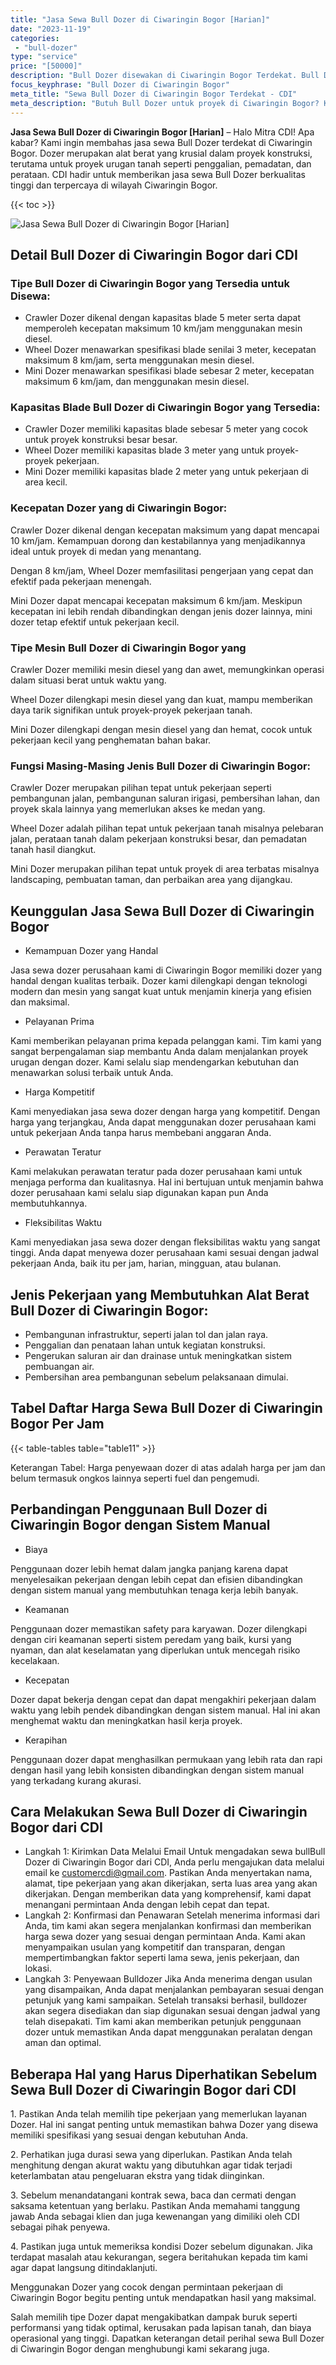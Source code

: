 ```yaml
---
title: "Jasa Sewa Bull Dozer di Ciwaringin Bogor [Harian]"
date: "2023-11-19"
categories:
 - "bull-dozer"
type: "service"
price: "[50000]"
description: "Bull Dozer disewakan di Ciwaringin Bogor Terdekat. Bull Dozer ini menjadi solusi utama dalam proyek pembangunan sebagai peralatan konstruksi handal dan efisien. Segera konsultasikan kebutuhan Anda."
focus_keyphrase: "Bull Dozer di Ciwaringin Bogor"
meta_title: "Sewa Bull Dozer di Ciwaringin Bogor Terdekat - CDI"
meta_description: "Butuh Bull Dozer untuk proyek di Ciwaringin Bogor? Kami adalah solusi tepat dengan harga kompetitif. Klik untuk info lebih lanjut."
---
```


**Jasa Sewa Bull Dozer di Ciwaringin Bogor [Harian]** – Halo Mitra CDI! Apa kabar? Kami ingin membahas jasa sewa Bull Dozer terdekat di Ciwaringin Bogor. Dozer merupakan alat berat yang krusial dalam proyek konstruksi, terutama untuk proyek urugan tanah seperti penggalian, pemadatan, dan perataan. CDI hadir untuk memberikan jasa sewa Bull Dozer berkualitas tinggi dan terpercaya di wilayah Ciwaringin Bogor.

{{< toc >}}

![Jasa Sewa Bull Dozer di Ciwaringin Bogor [Harian]](/images/bull-dozer/bull-dozer-16.jpg)

## Detail Bull Dozer di Ciwaringin Bogor dari CDI

### Tipe Bull Dozer di Ciwaringin Bogor yang Tersedia untuk Disewa:

*   Crawler Dozer dikenal dengan kapasitas blade 5 meter serta dapat memperoleh kecepatan maksimum 10 km/jam menggunakan mesin diesel.
*   Wheel Dozer menawarkan spesifikasi blade senilai 3 meter, kecepatan maksimum 8 km/jam, serta menggunakan mesin diesel.
*   Mini Dozer menawarkan spesifikasi blade sebesar 2 meter, kecepatan maksimum 6 km/jam, dan menggunakan mesin diesel.

### Kapasitas Blade Bull Dozer di Ciwaringin Bogor yang Tersedia:

*   Crawler Dozer memiliki kapasitas blade sebesar 5 meter yang cocok untuk proyek konstruksi besar besar.
*   Wheel Dozer memiliki kapasitas blade 3 meter yang untuk proyek-proyek pekerjaan.
*   Mini Dozer memiliki kapasitas blade 2 meter yang untuk pekerjaan di area kecil.

### Kecepatan Dozer yang di Ciwaringin Bogor:

Crawler Dozer dikenal dengan kecepatan maksimum yang dapat mencapai 10 km/jam. Kemampuan dorong dan kestabilannya yang menjadikannya ideal untuk proyek di medan yang menantang.

Dengan 8 km/jam, Wheel Dozer memfasilitasi pengerjaan yang cepat dan efektif pada pekerjaan menengah.

Mini Dozer dapat mencapai kecepatan maksimum 6 km/jam. Meskipun kecepatan ini lebih rendah dibandingkan dengan jenis dozer lainnya, mini dozer tetap efektif untuk pekerjaan kecil.

### Tipe Mesin Bull Dozer di Ciwaringin Bogor yang

Crawler Dozer memiliki mesin diesel yang dan awet, memungkinkan operasi dalam situasi berat untuk waktu yang.

Wheel Dozer dilengkapi mesin diesel yang dan kuat, mampu memberikan daya tarik signifikan untuk proyek-proyek pekerjaan tanah.

Mini Dozer dilengkapi dengan mesin diesel yang dan hemat, cocok untuk pekerjaan kecil yang penghematan bahan bakar.

### Fungsi Masing-Masing Jenis Bull Dozer di Ciwaringin Bogor:

Crawler Dozer merupakan pilihan tepat untuk pekerjaan seperti pembangunan jalan, pembangunan saluran irigasi, pembersihan lahan, dan proyek skala lainnya yang memerlukan akses ke medan yang.

Wheel Dozer adalah pilihan tepat untuk pekerjaan tanah misalnya pelebaran jalan, perataan tanah dalam pekerjaan konstruksi besar, dan pemadatan tanah hasil diangkut.

Mini Dozer merupakan pilihan tepat untuk proyek di area terbatas misalnya landscaping, pembuatan taman, dan perbaikan area yang dijangkau.

## Keunggulan Jasa Sewa Bull Dozer di Ciwaringin Bogor

*   Kemampuan Dozer yang Handal

Jasa sewa dozer perusahaan kami di Ciwaringin Bogor memiliki dozer yang handal dengan kualitas terbaik. Dozer kami dilengkapi dengan teknologi modern dan mesin yang sangat kuat untuk menjamin kinerja yang efisien dan maksimal.
*   Pelayanan Prima

Kami memberikan pelayanan prima kepada pelanggan kami. Tim kami yang sangat berpengalaman siap membantu Anda dalam menjalankan proyek urugan dengan dozer. Kami selalu siap mendengarkan kebutuhan dan menawarkan solusi terbaik untuk Anda.
*   Harga Kompetitif

Kami menyediakan jasa sewa dozer dengan harga yang kompetitif. Dengan harga yang terjangkau, Anda dapat menggunakan dozer perusahaan kami untuk pekerjaan Anda tanpa harus membebani anggaran Anda.
*   Perawatan Teratur

Kami melakukan perawatan teratur pada dozer perusahaan kami untuk menjaga performa dan kualitasnya. Hal ini bertujuan untuk menjamin bahwa dozer perusahaan kami selalu siap digunakan kapan pun Anda membutuhkannya.
*   Fleksibilitas Waktu

Kami menyediakan jasa sewa dozer dengan fleksibilitas waktu yang sangat tinggi. Anda dapat menyewa dozer perusahaan kami sesuai dengan jadwal pekerjaan Anda, baik itu per jam, harian, mingguan, atau bulanan.

## Jenis Pekerjaan yang Membutuhkan Alat Berat Bull Dozer di Ciwaringin Bogor:

*   Pembangunan infrastruktur, seperti jalan tol dan jalan raya.
*   Penggalian dan penataan lahan untuk kegiatan konstruksi.
*   Pengerukan saluran air dan drainase untuk meningkatkan sistem pembuangan air.
*   Pembersihan area pembangunan sebelum pelaksanaan dimulai.

## Tabel Daftar Harga Sewa Bull Dozer di Ciwaringin Bogor Per Jam

{{< table-tables table="table11" >}}

Keterangan Tabel: Harga penyewaan dozer di atas adalah harga per jam dan belum termasuk ongkos lainnya seperti fuel dan pengemudi.

## Perbandingan Penggunaan Bull Dozer di Ciwaringin Bogor dengan Sistem Manual

*   Biaya

Penggunaan dozer lebih hemat dalam jangka panjang karena dapat menyelesaikan pekerjaan dengan lebih cepat dan efisien dibandingkan dengan sistem manual yang membutuhkan tenaga kerja lebih banyak.
*   Keamanan

Penggunaan dozer memastikan safety para karyawan. Dozer dilengkapi dengan ciri keamanan seperti sistem peredam yang baik, kursi yang nyaman, dan alat keselamatan yang diperlukan untuk mencegah risiko kecelakaan.
*   Kecepatan

Dozer dapat bekerja dengan cepat dan dapat mengakhiri pekerjaan dalam waktu yang lebih pendek dibandingkan dengan sistem manual. Hal ini akan menghemat waktu dan meningkatkan hasil kerja proyek.
*   Kerapihan

Penggunaan dozer dapat menghasilkan permukaan yang lebih rata dan rapi dengan hasil yang lebih konsisten dibandingkan dengan sistem manual yang terkadang kurang akurasi.

## Cara Melakukan Sewa Bull Dozer di Ciwaringin Bogor dari CDI

*   Langkah 1: Kirimkan Data Melalui Email
Untuk mengadakan sewa bullBull Dozer di Ciwaringin Bogor dari CDI, Anda perlu mengajukan data melalui email ke customercdi@gmail.com. Pastikan Anda menyertakan nama, alamat, tipe pekerjaan yang akan dikerjakan, serta luas area yang akan dikerjakan. Dengan memberikan data yang komprehensif, kami dapat menangani permintaan Anda dengan lebih cepat dan tepat.
*   Langkah 2: Konfirmasi dan Penawaran
Setelah menerima informasi dari Anda, tim kami akan segera menjalankan konfirmasi dan memberikan harga sewa dozer yang sesuai dengan permintaan Anda. Kami akan menyampaikan usulan yang kompetitif dan transparan, dengan mempertimbangkan faktor seperti lama sewa, jenis pekerjaan, dan lokasi.
*   Langkah 3: Penyewaan Bulldozer
Jika Anda menerima dengan usulan yang disampaikan, Anda dapat menjalankan pembayaran sesuai dengan petunjuk yang kami sampaikan. Setelah transaksi berhasil, bulldozer akan segera disediakan dan siap digunakan sesuai dengan jadwal yang telah disepakati. Tim kami akan memberikan petunjuk penggunaan dozer untuk memastikan Anda dapat menggunakan peralatan dengan aman dan optimal.

## Beberapa Hal yang Harus Diperhatikan Sebelum Sewa Bull Dozer di Ciwaringin Bogor dari CDI

1\.  Pastikan Anda telah memilih tipe pekerjaan yang memerlukan layanan Dozer. Hal ini sangat penting untuk memastikan bahwa Dozer yang disewa memiliki spesifikasi yang sesuai dengan kebutuhan Anda.

2\.  Perhatikan juga durasi sewa yang diperlukan. Pastikan Anda telah menghitung dengan akurat waktu yang dibutuhkan agar tidak terjadi keterlambatan atau pengeluaran ekstra yang tidak diinginkan.

3\.  Sebelum menandatangani kontrak sewa, baca dan cermati dengan saksama ketentuan yang berlaku. Pastikan Anda memahami tanggung jawab Anda sebagai klien dan juga kewenangan yang dimiliki oleh CDI sebagai pihak penyewa.

4\.  Pastikan juga untuk memeriksa kondisi Dozer sebelum digunakan. Jika terdapat masalah atau kekurangan, segera beritahukan kepada tim kami agar dapat langsung ditindaklanjuti.

Menggunakan Dozer yang cocok dengan permintaan pekerjaan di Ciwaringin Bogor begitu penting untuk mendapatkan hasil yang maksimal.

Salah memilih tipe Dozer dapat mengakibatkan dampak buruk seperti performansi yang tidak optimal, kerusakan pada lapisan tanah, dan biaya operasional yang tinggi. Dapatkan keterangan detail perihal sewa Bull Dozer di Ciwaringin Bogor dengan menghubungi kami sekarang juga.